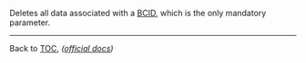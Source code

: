 Deletes all data associated with a [BCID](./bcid.md), which is the only mandatory
parameter.

---

Back to [TOC](./toc.md), *([official docs](https://developer.bioid.com/bwsreference/web-api/web-deleteclass-api))*